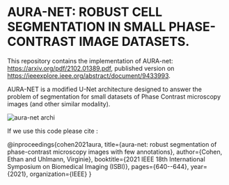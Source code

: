 # AURA-NET: ROBUST CELL SEGMENTATION IN SMALL PHASE-CONTRAST IMAGE DATASETS. 

This repository contains the implementation of AURA-net: https://arxiv.org/pdf/2102.01389.pdf, published version on https://ieeexplore.ieee.org/abstract/document/9433993.

AURA-NET is a modified U-Net architecture designed to answer the problem of segmentation for small datasets of Phase Contrast microscopy images (and other similar modality).

![aura-net archi](https://user-images.githubusercontent.com/55588944/110379289-ef951600-8056-11eb-9407-4480324b15aa.PNG)


If we use this code please cite :

@inproceedings{cohen2021aura,
  title={aura-net: robust segmentation of phase-contrast microscopy images with few annotations},
  author={Cohen, Ethan and Uhlmann, Virginie},
  booktitle={2021 IEEE 18th International Symposium on Biomedical Imaging (ISBI)},
  pages={640--644},
  year={2021},
  organization={IEEE}
}
